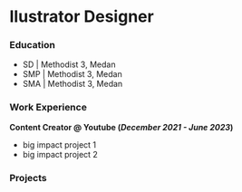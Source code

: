 # Ilustrator Designer

### Education
- SD  | Methodist 3, Medan
- SMP | Methodist 3, Medan
- SMA | Methodist 3, Medan

### Work Experience
**Content Creator @ Youtube (_December 2021 - June 2023_)**
- big impact project 1
- big impact project 2

### Projects

